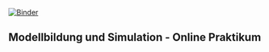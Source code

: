[![Binder](https://mybinder.org/badge_logo.svg)](https://mybinder.org/v2/gh/joergbrech/ModSim-Exercises/master?urlpath=lab/tree/notebooks/test.ipynb)

## Modellbildung und Simulation - Online Praktikum
